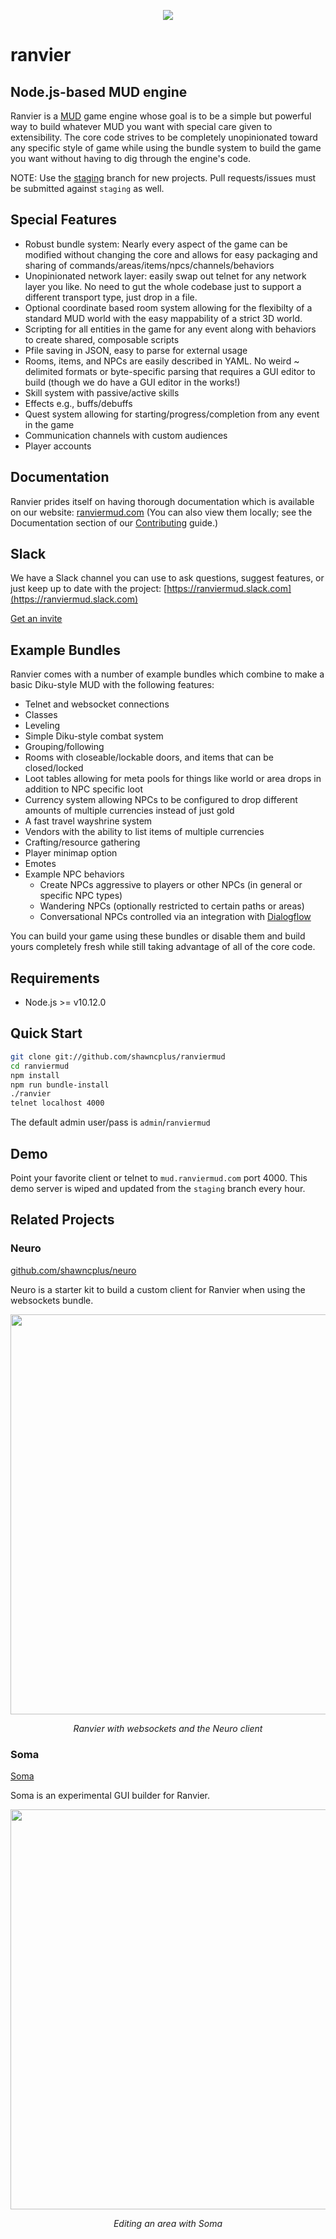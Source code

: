 <p align="center"><img class="readme-logo" src="https://raw.githubusercontent.com/shawncplus/ranviermud/staging/resources/logo.png"></p>

# ranvier

## Node.js-based MUD engine

Ranvier is a [MUD](https://en.wikipedia.org/wiki/MUD) game engine whose goal is to be a simple but powerful way to build whatever MUD you want with special care given to extensibility. The core code strives to be completely unopinionated toward any specific style of game while using the bundle system to build the game you want without having to dig through the engine's code.

NOTE: Use the [staging](https://github.com/shawncplus/ranviermud/tree/staging) branch for new projects. Pull requests/issues must be submitted against `staging` as well.

## Special Features

* Robust bundle system: Nearly every aspect of the game can be modified without changing the core and allows for easy
  packaging and sharing of commands/areas/items/npcs/channels/behaviors
* Unopinionated network layer: easily swap out telnet for any network layer you like. No need to gut the whole codebase
  just to support a different transport type, just drop in a file.
* Optional coordinate based room system allowing for the flexibilty of a standard MUD world with the easy mappability of
  a strict 3D world.
* Scripting for all entities in the game for any event along with behaviors to create shared, composable scripts
* Pfile saving in JSON, easy to parse for external usage
* Rooms, items, and NPCs are easily described in YAML. No weird ~ delimited formats or byte-specific parsing that requires a
  GUI editor to build (though we do have a GUI editor in the works!)
* Skill system with passive/active skills
* Effects e.g., buffs/debuffs
* Quest system allowing for starting/progress/completion from any event in the game
* Communication channels with custom audiences
* Player accounts

## Documentation

Ranvier prides itself on having thorough documentation which is available on our website: [ranviermud.com](http://www.ranviermud.com)
(You can also view them locally; see the Documentation section of our [Contributing](http://www.ranviermud.com/contributing/#documentation) guide.)

## Slack

We have a Slack channel you can use to ask questions, suggest features, or just keep up to date with the project: [https://ranviermud.slack.com](https://ranviermud.slack.com)

[Get an invite](https://join.slack.com/t/ranviermud/shared_invite/enQtMzczMDU3MDkxODc5LWVjZmUwNjBmNGFjYjZjOTM2OTcyMDMzZTJjZmNlOWZjNWJmNjVmMTg4ODFmOWQ3Yjg2Y2U5OTIyYTgyZTE2ZTA)


## Example Bundles

Ranvier comes with a number of example bundles which combine to make a basic Diku-style MUD with the following
features:

* Telnet and websocket connections
* Classes
* Leveling
* Simple Diku-style combat system
* Grouping/following
* Rooms with closeable/lockable doors, and items that can be closed/locked
* Loot tables allowing for meta pools for things like world or area drops in addition to NPC specific loot
* Currency system allowing NPCs to be configured to drop different amounts of multiple currencies instead of just gold
* A fast travel wayshrine system
* Vendors with the ability to list items of multiple currencies
* Crafting/resource gathering
* Player minimap option
* Emotes
* Example NPC behaviors
  * Create NPCs aggressive to players or other NPCs (in general or specific NPC types)
  * Wandering NPCs (optionally restricted to certain paths or areas)
  * Conversational NPCs controlled via an integration with [Dialogflow](https://dialogflow.com)

You can build your game using these bundles or disable them and build yours completely fresh while still taking
advantage of all of the core code.

## Requirements

* Node.js >= v10.12.0

## Quick Start

```sh
git clone git://github.com/shawncplus/ranviermud
cd ranviermud
npm install
npm run bundle-install
./ranvier
telnet localhost 4000
```

The default admin user/pass is `admin`/`ranviermud`

## Demo

Point your favorite client or telnet to `mud.ranviermud.com` port 4000. This demo server is wiped and updated from the `staging` branch every hour.

## Related Projects

### Neuro

[github.com/shawncplus/neuro](https://github.com/shawncplus/neuro)

Neuro is a starter kit to build a custom client for Ranvier when using the websockets bundle.

<p align="center">
  <img width="640" src="https://raw.githubusercontent.com/shawncplus/neuro/master/assets/demo.gif" />
</p>
<div style="text-align: center"><em>Ranvier with websockets and the Neuro client</em></div>

### Soma

[Soma](https://github.com/shawncplus/soma)

Soma is an experimental GUI builder for Ranvier.

<p align="center">
  <img width="640" src="https://raw.githubusercontent.com/shawncplus/soma/master/assets/screenshot.png" />
</p>
<div style="text-align: center"><em>Editing an area with Soma</em></div>

